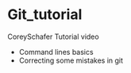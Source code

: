 # Git_tutorial
CoreySchafer Tutorial video
* Command lines basics
* Correcting some mistakes in git

